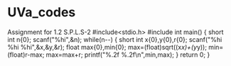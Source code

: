 # UVa_codes
Assignment for 1.2 S.P.L.S-2 
#include<stdio.h>
#include <cmath>
int main()
{
    short int n{0};
    scanf("%hi",&n);
    while(n--)
    {
        short int x{0},y{0},r{0};
        scanf("%hi %hi %hi",&x,&y,&r);
        float max{0},min{0};
        max=(float)sqrt((x*x)+(y*y));
        min=(float)r-max;
        max=max+r;
        printf("%.2f %.2f\n",min,max);
     }
    return 0;
}
